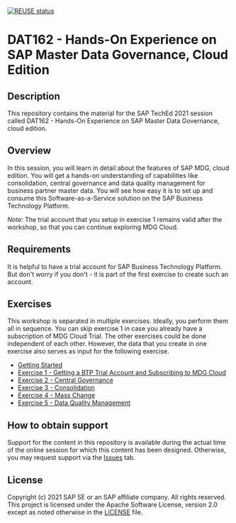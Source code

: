 [![REUSE status](https://api.reuse.software/badge/github.com/SAP-samples/teched2021-DAT162)](https://api.reuse.software/info/github.com/SAP-samples/teched2021-DAT162)

# DAT162 - Hands-On Experience on SAP Master Data Governance, Cloud Edition

## Description

This repository contains the material for the SAP TechEd 2021 session called DAT162 - Hands-On Experience on SAP Master Data Governance, cloud edition.  

## Overview

In this session, you will learn in detail about the features of SAP MDG, cloud edition. You will get a hands-on understanding of capabilities like consolidation, central governance and data quality management for business partner master data. You will see how easy it is to set up and consume this Software-as-a-Service solution on the SAP Business Technology Platform.​

_Note:_ The trial account that you setup in exercise 1 remains valid after the workshop, so that you can continue exploring MDG Cloud.

## Requirements

It is helpful to have a trial account for SAP Business Technology Platform. But don't worry if you don't - it is part of the first exercise to create such an account.

## Exercises

This workshop is separated in multiple exercises. Ideally, you perform them all in sequence. You can skip exercise 1 in case you already have a subscription of MDG Cloud Trial. The other exercises could be done independent of each other. However, the data that you create in one exercise also serves as input for the following exercise.

- [Getting Started](exercises/ex0/)
- [Exercise 1 - Getting a BTP Trial Account and Subscribing to MDG Cloud](exercises/ex1/)
- [Exercise 2 - Central Governance](exercises/ex2/)
- [Exercise 3 - Consolidation](exercises/ex3/)
- [Exercise 4 - Mass Change](exercises/ex4/)
- [Exercise 5 - Data Quality Management](exercises/ex5/)

## How to obtain support

Support for the content in this repository is available during the actual time of the online session for which this content has been designed. Otherwise, you may request support via the [Issues](../../issues) tab.

## License

Copyright (c) 2021 SAP SE or an SAP affiliate company. All rights reserved. This project is licensed under the Apache Software License, version 2.0 except as noted otherwise in the [LICENSE](LICENSES/Apache-2.0.txt) file.
